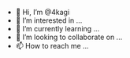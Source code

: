 - 👋 Hi, I’m @4kagi
- 👀 I’m interested in ...
- 🌱 I’m currently learning ...
- 💞️ I’m looking to collaborate on ...
- 📫 How to reach me ...

<!---
4kagi/4kagi is a ✨ special ✨ repository because its `README.md` (this file) appears on your GitHub profile.
You can click the Preview link to take a look at your changes.
--->
